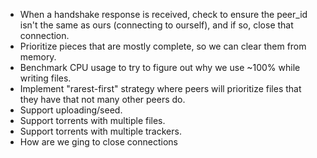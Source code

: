 * When a handshake response is received, check to ensure the peer_id isn't the same as ours (connecting to ourself), and if so, close that connection.
* Prioritize pieces that are mostly complete, so we can clear them from memory.
* Benchmark CPU usage to try to figure out why we use ~100% while writing files.
* Implement "rarest-first" strategy where peers will prioritize files that they have that not many other peers do.
* Support uploading/seed.
* Support torrents with multiple files.
* Support torrents with multiple trackers.
* How are we ging to close connections

